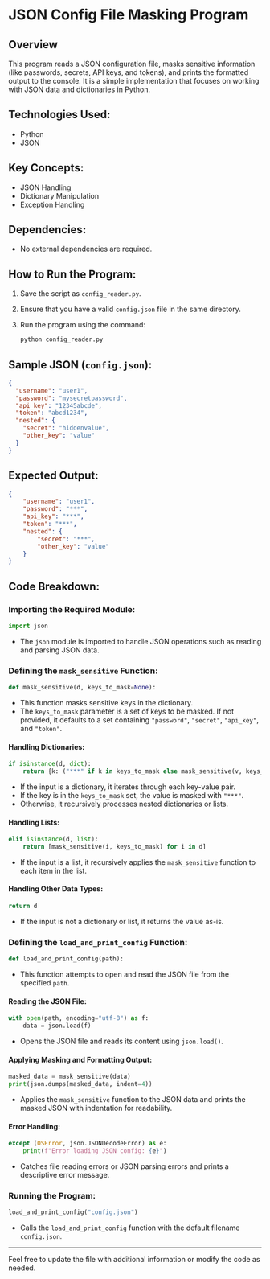 # JSON Config File Masking Program

## Overview

This program reads a JSON configuration file, masks sensitive information (like passwords, secrets, API keys, and tokens), and prints the formatted output to the console. It is a simple implementation that focuses on working with JSON data and dictionaries in Python.

## Technologies Used:

* Python
* JSON

## Key Concepts:

* JSON Handling
* Dictionary Manipulation
* Exception Handling

## Dependencies:

* No external dependencies are required.

## How to Run the Program:

1. Save the script as `config_reader.py`.
2. Ensure that you have a valid `config.json` file in the same directory.
3. Run the program using the command:

   ```bash
   python config_reader.py
   ```

## Sample JSON (`config.json`):

```json
{
  "username": "user1",
  "password": "mysecretpassword",
  "api_key": "12345abcde",
  "token": "abcd1234",
  "nested": {
    "secret": "hiddenvalue",
    "other_key": "value"
  }
}
```

## Expected Output:

```json
{
    "username": "user1",
    "password": "***",
    "api_key": "***",
    "token": "***",
    "nested": {
        "secret": "***",
        "other_key": "value"
    }
}
```

## Code Breakdown:

### Importing the Required Module:

```python
import json
```

* The `json` module is imported to handle JSON operations such as reading and parsing JSON data.

### Defining the `mask_sensitive` Function:

```python
def mask_sensitive(d, keys_to_mask=None):
```

* This function masks sensitive keys in the dictionary.
* The `keys_to_mask` parameter is a set of keys to be masked. If not provided, it defaults to a set containing `"password"`, `"secret"`, `"api_key"`, and `"token"`.

#### Handling Dictionaries:

```python
if isinstance(d, dict):
    return {k: ("***" if k in keys_to_mask else mask_sensitive(v, keys_to_mask)) for k, v in d.items()}
```

* If the input is a dictionary, it iterates through each key-value pair.
* If the key is in the `keys_to_mask` set, the value is masked with `"***"`.
* Otherwise, it recursively processes nested dictionaries or lists.

#### Handling Lists:

```python
elif isinstance(d, list):
    return [mask_sensitive(i, keys_to_mask) for i in d]
```

* If the input is a list, it recursively applies the `mask_sensitive` function to each item in the list.

#### Handling Other Data Types:

```python
return d
```

* If the input is not a dictionary or list, it returns the value as-is.

### Defining the `load_and_print_config` Function:

```python
def load_and_print_config(path):
```

* This function attempts to open and read the JSON file from the specified `path`.

#### Reading the JSON File:

```python
with open(path, encoding="utf-8") as f:
    data = json.load(f)
```

* Opens the JSON file and reads its content using `json.load()`.

#### Applying Masking and Formatting Output:

```python
masked_data = mask_sensitive(data)
print(json.dumps(masked_data, indent=4))
```

* Applies the `mask_sensitive` function to the JSON data and prints the masked JSON with indentation for readability.

#### Error Handling:

```python
except (OSError, json.JSONDecodeError) as e:
    print(f"Error loading JSON config: {e}")
```

* Catches file reading errors or JSON parsing errors and prints a descriptive error message.

### Running the Program:

```python
load_and_print_config("config.json")
```

* Calls the `load_and_print_config` function with the default filename `config.json`.

---

Feel free to update the file with additional information or modify the code as needed.
